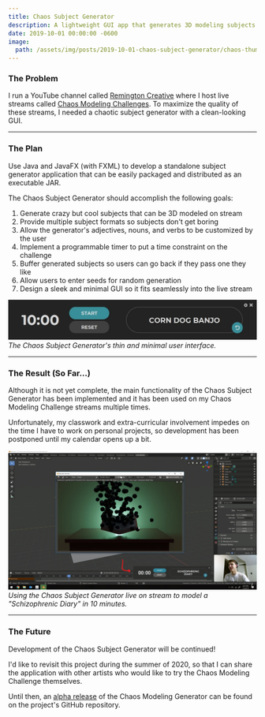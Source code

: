 ```yaml
---
title: Chaos Subject Generator
description: A lightweight GUI app that generates 3D modeling subjects for my "Chaos Modeling" challenges.
date: 2019-10-01 00:00:00 -0600
image:
  path: /assets/img/posts/2019-10-01-chaos-subject-generator/chaos-thumbnail.jpg
---
```


### The Problem

I run a YouTube channel called [Remington Creative](https://www.youtube.com/c/remingtoncreative) where I host live streams called [Chaos Modeling Challenges](https://www.youtube.com/playlist?list=PLSvCk9Je4F2s15DxidDfboSWMGcwuXG1W). To maximize the quality of these streams, I needed a chaotic subject generator with a clean-looking GUI.

---

### The Plan

Use Java and JavaFX (with FXML) to develop a standalone subject generator application that can be easily packaged and distributed as an executable JAR.

The Chaos Subject Generator should accomplish the following goals:

1. Generate crazy but cool subjects that can be 3D modeled on stream  
2. Provide multiple subject formats so subjects don't get boring  
3. Allow the generator's adjectives, nouns, and verbs to be customized by the user  
4. Implement a programmable timer to put a time constraint on the challenge  
5. Buffer generated subjects so users can go back if they pass one they like  
6. Allow users to enter seeds for random generation  
7. Design a sleek and minimal GUI so it fits seamlessly into the live stream  

![](/assets/img/posts/2019-10-01-chaos-subject-generator/chaos-screenshot.jpg)
_The Chaos Subject Generator's thin and minimal user interface._

---

### The Result (So Far...)

Although it is not yet complete, the main functionality of the Chaos Subject Generator has been implemented and it has been used on my Chaos Modeling Challenge streams multiple times.

Unfortunately, my classwork and extra-curricular involvement impedes on the time I have to work on personal projects, so development has been postponed until my calendar opens up a bit.

![](/assets/img/posts/2019-10-01-chaos-subject-generator/chaos-stream.jpg)
_Using the Chaos Subject Generator live on stream to model a "Schizophrenic Diary" in 10 minutes._

---

### The Future

Development of the Chaos Subject Generator will be continued!

I'd like to revisit this project during the summer of 2020, so that I can share the application with other artists who would like to try the Chaos Modeling Challenge themselves.

Until then, an [alpha release](https://github.com/grantwilk/chaos-subject-generator/releases/tag/v1.0a) of the Chaos Modeling Generator can be found on the project's GitHub repository.
